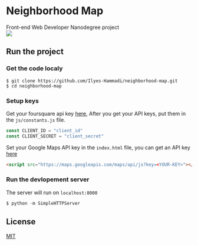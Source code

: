 # Neighborhood Map
Front-end Web Developer Nanodegree project
<br>
![](https://github.com/Ilyes-Hammadi/neighborhood-map/blob/master/docs/demo.gif)

## Run the project
### Get the code localy
```shell
$ git clone https://github.com/Ilyes-Hammadi/neighborhood-map.git
$ cd neighborhood-map
```

### Setup keys
Get your foursquare api key [here](https://developer.foursquare.com/), After you get your API keys, put them in the `js/constants.js` file.
```javascript
const CLIENT_ID = "client_id"
const CLIENT_SECRET = "client_secret"
```

Set your Google Maps API key in the `index.html` file, you can get an API key [here](https://developers.google.com/maps/documentation/javascript/get-api-key)
```html
<script src="https://maps.googleapis.com/maps/api/js?key=<YOUR-KEY>"></script>
```

### Run the devlopement server
The server will run on `localhost:8000`
```python
$ python -m SimpleHTTPServer
```

## License
[MIT](https://github.com/Ilyes-Hammadi/neighborhood-map/blob/master/LICENSE)
